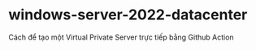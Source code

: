 # windows-server-2022-datacenter
Cách để tạo một Virtual Private Server trực tiếp bằng Github Action
